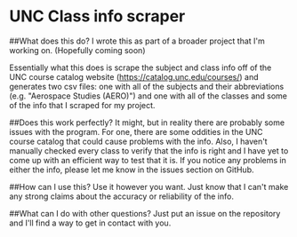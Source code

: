 # UNC Class info scraper

##What does this do?
I wrote this as part of a broader project that I'm working on. (Hopefully coming soon)

Essentially what this does is scrape the subject and class info off of the UNC course catalog website (https://catalog.unc.edu/courses/) and generates two csv files: one with all of the subjects and their abbreviations (e.g. "Aerospace Studies (AERO)") and one with all of the classes and some of the info that I scraped for my project.

##Does this work perfectly?
It might, but in reality there are probably some issues with the program. For one, there are some oddities in the UNC course catalog that could cause problems with the info. Also, I haven't manually checked every class to verify that the info is right and I have yet to come up with an efficient way to test that it is. If you notice any problems in either the info, please let me know in the issues section on GitHub.

##How can I use this?
Use it however you want. Just know that I can't make any strong claims about the accuracy or reliability of the info.

##What can I do with other questions?
Just put an issue on the repository and I'll find a way to get in contact with you.